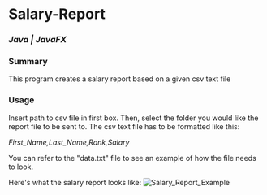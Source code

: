 # Salary-Report
### *Java | JavaFX*

### Summary
This program creates a salary report based on a given csv text file

### Usage
Insert path to csv file in first box. Then, select the folder you would like the report file to be sent to. The csv text file has to be formatted like this:

*First_Name,Last_Name,Rank,Salary*

You can refer to the "data.txt" file to see an example of how the file needs to look.

Here's what the salary report looks like:
![Salary_Report_Example](https://lh3.googleusercontent.com/amVMK1kj3RZa5ChuKKOTdklUEoC5ULfku5oYCnzK8IWaHN3r-sweN80-6HLGmW_s1eUetM1IPEh-BrybvfAr_0es70LJ1I7K2NM2gmOSePgLqqq9G2sUi9GBy8eCtrrkaZhE1jeNX4gsWUjFNWe_pTtvYg6Gf7Rh8F78tARgZeUz4h7tIqm0HbqXmB6vv1gPdTIcFn27yH5QkKQGbFzmB1bODHfX5YP0Zgm36fTxTKAU49HPm48D6YHRFoV3rhAKnI8qISCzDSbGWWnwQEKygA2Mf6Qjq9DQ4CS3VD_ZBilmVc5KEg14p5mJPAXPXRtXlxUslJX90vNiICOPVWIymAzf8QTR19RIiqqmZwWaLcxGaIPN7PphyN_6TI0Bem4yNXcb1TdnT8-KwsrCokbbp67M2wZq1sGDVVMo0UTWrV1tbgCZr82hDMK04xlv_tJwNdXLihblfeTOnjJY7MijleNIIM99XMwACL43jPW23tUzNYBj6JL_rgltFP2y9q0vjG1z0125YQWazWzkGbgikuRHPp821XZF-GoQO72uJh9hCBTL1TY5wuZv-b0rxgijOzKl0m8ZaF93ajamRgKqJqaUE-Qh6dY-X2T9167O-Nc2UgNnq3DRMKCFbmDe5KxvrSEqK869AN4UFSphitIIwbmn7Sq2T_Z8PSx8hMDglH14rxjgf9s4rTEXEPGd3FE=w628-h867-no?authuser=0)
